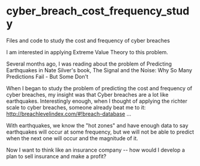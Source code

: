 # cyber_breach_cost_frequency_study
Files and code to study the cost and frequency of cyber breaches

I am interested in applying Extreme Value Theory to this problem.

Several months ago, I was reading about the problem of Predicting Earthquakes in Nate Silver's book, The Signal and the Noise: Why So Many Predictions Fail - But Some Don't 

When I began to study the problem of predicting the cost and frequency of cyber breaches, 
my insight was that Cyber breaches are a lot like earthquakes. Interestingly enough, when I thought of applying the richter 
scale to cyber breaches, someone already beat me to it: http://breachlevelindex.com/#!breach-database ...

With earthquakes, we know the "hot zones" and have enough data to say earthquakes will occur at some frequency, but we 
will not be able to predict when the next one will occur and the magnitude of it. 

Now I want to think like an insurance company -- how would I develop a plan to sell insurance and make a profit? 



